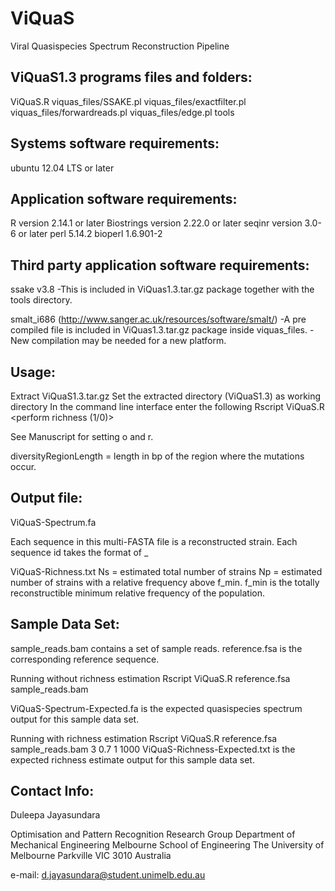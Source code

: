 # ViQuaS
Viral Quasispecies Spectrum Reconstruction Pipeline

## ViQuaS1.3 programs files and folders:

ViQuaS.R
viquas_files/SSAKE.pl
viquas_files/exactfilter.pl
viquas_files/forwardreads.pl
viquas_files/edge.pl
tools

## Systems software requirements:

ubuntu 12.04 LTS or later

## Application software requirements:

R version 2.14.1 or later
Biostrings version 2.22.0 or later
seqinr version 3.0-6 or later
perl 5.14.2
bioperl 1.6.901-2

## Third party application software requirements:

ssake v3.8
	-This is included in ViQuas1.3.tar.gz package together with the tools directory.

smalt_i686 (http://www.sanger.ac.uk/resources/software/smalt/)
        -A pre compiled file is included in ViQuas1.3.tar.gz package inside viquas_files.
        -New compilation may be needed for a new platform.

## Usage:

Extract ViQuaS1.3.tar.gz
Set the extracted directory (ViQuaS1.3) as working directory
In the command line interface enter the following
	Rscript ViQuaS.R <reference file in FASTA format> <read file in BAM format> <o> <r> <perform richness (1/0)> <diversityRegionLength>

See Manuscript for setting o and r.

diversityRegionLength = length in bp of the region where the mutations occur.

## Output file:

ViQuaS-Spectrum.fa

Each sequence in this multi-FASTA file is a reconstructed strain.
Each sequence id takes the format of <strain id>_<relative frequency>

ViQuaS-Richness.txt
Ns = estimated total number of strains
Np = estimated number of strains with a relative frequency above f_min. f_min is the totally reconstructible minimum relative frequency of the population.

## Sample Data Set:

sample_reads.bam contains a set of sample reads.
reference.fsa is the corresponding reference sequence.

Running without richness estimation
	Rscript ViQuaS.R reference.fsa sample_reads.bam

ViQuaS-Spectrum-Expected.fa is the expected quasispecies spectrum output for this sample data set.

Running with richness estimation
        Rscript ViQuaS.R reference.fsa sample_reads.bam 3 0.7 1 1000
ViQuaS-Richness-Expected.txt is the expected richness estimate output for this sample data set.

## Contact Info:

Duleepa Jayasundara

Optimisation and Pattern Recognition Research Group
Department of Mechanical Engineering
Melbourne School of Engineering
The University of Melbourne
Parkville
VIC 3010
Australia

e-mail: d.jayasundara@student.unimelb.edu.au

